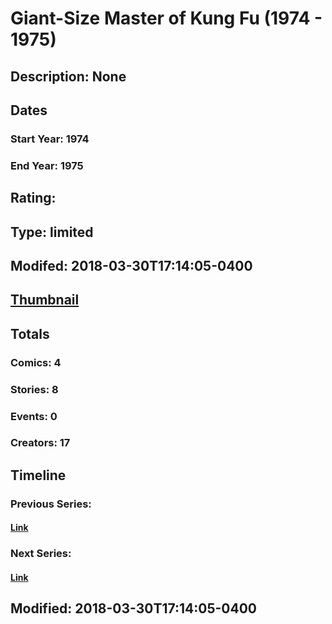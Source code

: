 # Giant-Size Master of Kung Fu (1974 - 1975)
## Description: None
## Dates
### Start Year: 1974
### End Year: 1975
## Rating: 
## Type: limited
## Modifed: 2018-03-30T17:14:05-0400
## [Thumbnail](http://i.annihil.us/u/prod/marvel/i/mg/c/10/5abea283ee515.jpg)
## Totals
### Comics: 4
### Stories: 8
### Events: 0
### Creators: 17
## Timeline
### Previous Series: 
#### [Link]()
### Next Series: 
#### [Link]()
## Modified: 2018-03-30T17:14:05-0400